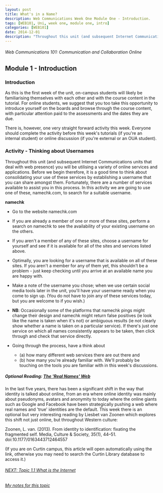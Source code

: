 ```yaml
---
layout: post
title: What's in a Name?
description: Web Communications Week One Module One - Introduction.
tags: [WEB101, Uni, week one, module one, intro]
categories: [WEB101]
date: 2014-12-01
description: "Throughout this unit (and subsequent Internet Communications units that deal with web presence) you will be utilising a variety of online services and applications."
---
```


###### Web Communications 101: Communication and Collaboration Online 

## Module 1 - Introduction

### Introduction

As this is the first week of the unit, on-campus students will likely be familiarising themselves with each other and with the course content in the tutorial. For online students, we suggest that you too take this opportunity to introduce yourself on the boards and browse through the course content, with particular attention paid to the assessments and the dates they are due.

There is, however, one very straight forward activity this week. Everyone should complete the activity before this week's tutorials (if you're an internal student) or online discussion (if you're external or an OUA student).


### Activity - Thinking about Usernames

Throughout this unit (and subsequent Internet Communications units that deal with web presence) you will be utilising a variety of online services and applications. Before we begin therefore, it is a good time to think about consolidating your use of these services by establishing a username that you can share amongst them. Fortunately, there are a number of services available to assist you in this process. In this activity we are going to use one of these, namechk.com, to search for a suitable username.

**namechk**

- Go to the website namechk.com

- If you are already a member of one or more of these sites, perform a search on namechk to see the availability of your existing username on the others.

- If you aren't a member of any of these sites, choose a username for yourself and see if it is available for all of the sites and services listed above.

- Optimally, you are looking for a username that is available on all of these sites. If you aren't a member for any of them yet, this shouldn't be a problem - just keep checking until you arrive at an available name you are happy with.

- Make a note of the username you chose; when we use certain social media tools later in the unit, you'll have your username ready when you come to sign up. (You do not have to join any of these services today, but you are welcome to if you wish.)

- **NB**: Occasionally some of the platforms that namechk pings might change their design and namechk might return false positives (ie look like the name is taken when it's not) or ambiguous results (ie not clearly show whether a name is taken on a particular service). If there's just one service on which all names consistently appears to be taken, then click through and check that service directly.

- Going through the process, have a think about 
  - (a) how many different web services there are out there and
  - (b) how many you're already familiar with. We'll probably be touching on the tools you are familiar with in this week's discussions. 

##### Optional Reading: [The 'Real Names' Web](uni/extra/from-identity-to-identification-fixating-the-fragmented-self/)

In the last five years, there has been a significant shift in the way that identity is talked about online, from an era where online identity was mainly about pseudonyms, avatars and anonymity to today where the online giants such as Google and Facebook have been strategically pushing a web where real names and 'true' identities are the default. This week there is an optional but very interesting reading by Liesbet van Zoonen which explores this shift not just online, but throughout Western culture: 

Zoonen, L. van. (2013). From identity to identification: fixating the fragmented self. Media, Culture & Society, 35(1), 44–51. doi:10.1177/0163443712464557 

(If you are on Curtin campus, this article will open automatically using the link, otherwise you may need to search the Curtin Library database to access it.) 

 

###### [NEXT: Topic 1.1 What is the Internet](uni/2014-12-02-web101-m1-t1-11/)

###### [My notes for this topic](uni/2014-12-01-web101-m1-t1-notes/)
